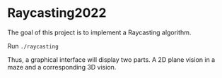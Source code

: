 # Raycasting2022

The goal of this project is to implement a Raycasting algorithm.

Run `./raycasting`

Thus, a graphical interface will display two parts. A 2D plane vision in a maze and a corresponding 3D vision.
